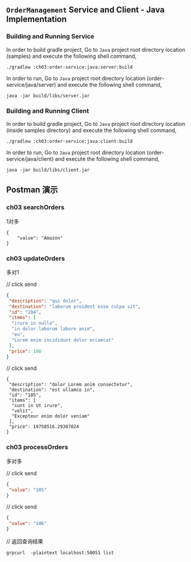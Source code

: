 ## ``OrderManagement`` Service and Client - Java Implementation

### Building and Running Service

In order to build gradle project, Go to ``Java`` project root directory location (samples) and execute
the following shell command,

```
./gradlew :ch03:order-service:java:server:build
```

In order to run, Go to ``Java`` project root directory location (order-service/java/server) and execute the following
shell command,

```
java -jar build/libs/server.jar
```

### Building and Running Client

In order to build gradle project, Go to ``Java`` project root directory location (inside samples directory) and execute
the following shell command,

```
./gradlew :ch03:order-service:java:client:build
```

In order to run, Go to ``Java`` project root directory location (order-service/java/client) and execute the following
shell command,

```
java -jar build/libs/client.jar
```

## Postman 演示

### ch03 searchOrders

1对多

```
{
    "value": "Amazon"
}
```

### ch03 updateOrders

多对1

// click send

```json
{
 "description": "qui dolor",
 "destination": "laborum proident esse culpa sit",
 "id": "104",
 "items": [
  "irure in nulla",
  "in dolor laborum labore anim",
  "eu",
  "Lorem enim incididunt dolor occaecat"
 ],
 "price": 100
}
```

// click send

```
{
 "description": "dolor Lorem anim consectetur",
 "destination": "est ullamco in",
 "id": "105",
 "items": [
  "sunt in Ut irure",
  "velit",
  "Excepteur enim dolor veniam"
 ],
 "price": 19758516.29307024
}
```

### ch03 processOrders

多对多

// click send

```json
{
 "value": "105"
}
```

// click send

```json
{
 "value": "106"
}
```

// 返回查询结果

```
grpcurl  -plaintext localhost:50051 list
```
